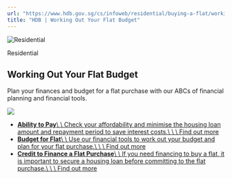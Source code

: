 ```yaml
---
url: "https://www.hdb.gov.sg/cs/infoweb/residential/buying-a-flat/working-out-your-flat-budget"
title: "HDB | Working Out Your Flat Budget"
---
```


![Residential](https://www.hdb.gov.sg/cs/infoweb/-/media/HDBContent/Images/General/residential-masthead.jpg)

Residential


## Working Out Your Flat Budget

Plan your finances and budget for a flat purchase with our ABCs of financial planning and financial tools.


![](https://www.hdb.gov.sg/cs/infoweb/-/media/HDBContent/Images/EAPG/financing.png)

- [**Ability to Pay**\\
\\
Check your affordability and minimise the housing loan amount and repayment period to save interest costs.\\
\\
\\
Find out more](https://www.hdb.gov.sg/cs/infoweb/residential/buying-a-flat/working-out-your-flat-budget/ability-to-pay)
- [**Budget for Flat**\\
\\
Use our financial tools to work out your budget and plan for your flat purchase.\\
\\
\\
Find out more](https://www.hdb.gov.sg/cs/infoweb/residential/buying-a-flat/working-out-your-flat-budget/budget-for-flat)
- [**Credit to Finance a Flat Purchase**\\
\\
If you need financing to buy a flat, it is important to secure a housing loan before committing to the flat purchase.\\
\\
\\
Find out more](https://www.hdb.gov.sg/cs/infoweb/residential/buying-a-flat/working-out-your-flat-budget/credit-to-finance-a-flat-purchase)